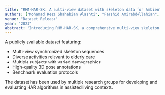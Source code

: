 ```yaml
---
title: "RHM-HAR-SK: A multi-view dataset with skeleton data for Ambient Assisted Living Research"
authors: ["Mohamad Reza Shahabian Alashti", "Farshid Amirabdollahian", "Co-authors"]
venue: "Dataset Release"
year: "2023"
abstract: "Introducing RHM-HAR-SK, a comprehensive multi-view skeleton-based human activity recognition dataset designed for ambient assisted living research with multiple synchronized camera viewpoints."
---
```


A publicly available dataset featuring:
- Multi-view synchronized skeleton sequences
- Diverse activities relevant to elderly care
- Multiple subjects with varied demographics
- High-quality 3D pose annotations
- Benchmark evaluation protocols

The dataset has been used by multiple research groups for developing and evaluating HAR algorithms in assisted living contexts.

